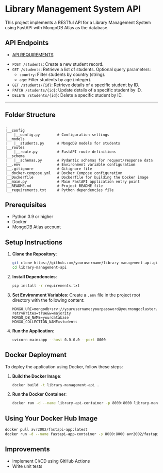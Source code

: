 # Library Management System API

This project implements a RESTful API for a Library Management System using FastAPI with MongoDB Atlas as the database.

## API Endpoints

* [API REQUIREMENTS](https://app.swaggerhub.com/apis-docs/Cosmocloud/Backend-Intern-Hiring-Task/1.0.0)

- `POST /students`: Create a new student record.
- `GET /students`: Retrieve a list of students. Optional query parameters:
  - `country`: Filter students by country (string).
  - `age`: Filter students by age (integer).
- `GET /students/{id}`: Retrieve details of a specific student by ID.
- `PATCH /students/{id}`: Update details of a specific student by ID.
- `DELETE /students/{id}`: Delete a specific student by ID.


* **

## Folder Structure

```
.
|__config
|   |__config.py        # Configuration settings
|__models
|   |__students.py      # MongoDB models for students
|__routes
|   |__route.py         # FastAPI route definitions
|__schema
|   |__schemas.py       # Pydantic schemas for request/response data
|__.env                 # Environment variable configuration
|__.gitignore           # Gitignore file
|__docker-compose.yml   # Docker Compose configuration
|__Dockerfile           # Dockerfile for building the Docker image
|__main.py              # Main FastAPI application entry point
|__README.md            # Project README file
|__requirements.txt     # Python dependencies file
```

## Prerequisites

- Python 3.9 or higher
- Docker
- MongoDB Atlas account

## Setup Instructions

1. **Clone the Repository**:
   ```bash
   git clone https://github.com/yourusername/library-management-api.git
   cd library-management-api
   ```

2. **Install Dependencies**:
   ```bash
   pip install -r requirements.txt
   ```

3. **Set Environment Variables**:
   Create a `.env` file in the project root directory with the following content:
   ```plaintext
   MONGO_URI=mongodb+srv://yourusername:yourpassword@yourmongocluster.mongodb.net/yourdatabase?retryWrites=true&w=majority
   MONGO_DB_NAME=yourdatabase
   MONGO_COLLECTION_NAME=students
   ```

4. **Run the Application**:
   ```bash
   uvicorn main:app --host 0.0.0.0 --port 8000
   ```

## Docker Deployment

To deploy the application using Docker, follow these steps:

1. **Build the Docker Image**:
   ```bash
   docker build -t library-management-api .
   ```

2. **Run the Docker Container**:
   ```bash
   docker run -d --name library-api-container -p 8000:8000 library-management-api
   ```


## Using Your Docker Hub Image

```bash
docker pull avr2002/fastapi-app:latest
docker run -d --name fastapi-app-container -p 8000:8000 avr2002/fastapi-app:latest
```


## Improvements

- Implement CI/CD using GitHub Actions
- Write unit tests